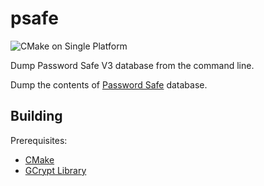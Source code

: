 psafe
=====

![CMake on Single Platform](https://github.com/mockbutler/psafe/actions/workflows/cmake-single-platform.yml/badge.svg)

Dump Password Safe V3 database from the command line.

Dump the contents of [Password Safe][passwordsafe] database.

Building
--------

Prerequisites:

 * [CMake][cmake]
 * [GCrypt Library][libgcrypt]

[passwordsafe]: http://pwsafe.org/
[cmake]: http://www.cmake.org/
[libgcrypt]: http://www.gnu.org/software/libgcrypt/
